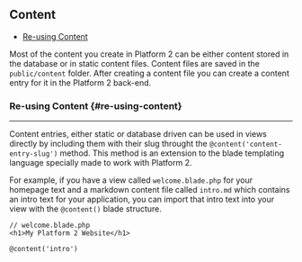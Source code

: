 ## Content

- [Re-using Content](#re-using-content)

Most of the content you create in Platform 2 can be either content stored in the database or in static content files. Content files are saved in the `public/content` folder. After creating a content file you can create a content entry for it in the Platform 2 back-end.


### Re-using Content {#re-using-content}

---

Content entries, either static or database driven can be used in views directly by including them with their slug throught the `@content('content-entry-slug')` method. This method is an extension to the blade templating language specially made to work with Platform 2.

For example, if you have a view called `welcome.blade.php` for your homepage text and a markdown content file called `intro.md` which contains an intro text for your application, you can import that intro text into your view with the `@content()` blade structure.

	// welcome.blade.php
	<h1>My Platform 2 Website</h1>

	@content('intro')
